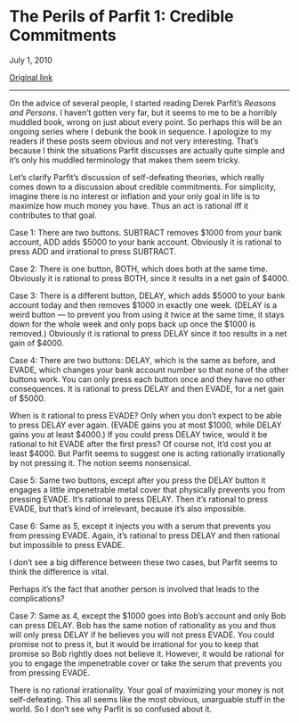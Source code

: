 The Perils of Parfit 1: Credible Commitments
============================================

July 1, 2010

[Original link](http://www.aaronsw.com/weblog/parfit1)

* * * * *

On the advice of several people, I started reading Derek Parfit’s
*Reasons and Persons*. I haven’t gotten very far, but it seems to me to
be a horribly muddled book, wrong on just about every point. So perhaps
this will be an ongoing series where I debunk the book in sequence. I
apologize to my readers if these posts seem obvious and not very
interesting. That’s because I think the situations Parfit discusses are
actually quite simple and it’s only his muddled terminology that makes
them seem tricky.

Let’s clarify Parfit’s discussion of self-defeating theories, which
really comes down to a discussion about credible commitments. For
simplicity, imagine there is no interest or inflation and your only goal
in life is to maximize how much money you have. Thus an act is rational
iff it contributes to that goal.

Case 1: There are two buttons. SUBTRACT removes \$1000 from your bank
account, ADD adds \$5000 to your bank account. Obviously it is rational
to press ADD and irrational to press SUBTRACT.

Case 2: There is one button, BOTH, which does both at the same time.
Obviously it is rational to press BOTH, since it results in a net gain
of \$4000.

Case 3: There is a different button, DELAY, which adds \$5000 to your
bank account today and then removes \$1000 in exactly one week. (DELAY
is a weird button — to prevent you from using it twice at the same time,
it stays down for the whole week and only pops back up once the \$1000
is removed.) Obviously it is rational to press DELAY since it too
results in a net gain of \$4000.

Case 4: There are two buttons: DELAY, which is the same as before, and
EVADE, which changes your bank account number so that none of the other
buttons work. You can only press each button once and they have no other
consequences. It is rational to press DELAY and then EVADE, for a net
gain of \$5000.

When is it rational to press EVADE? Only when you don’t expect to be
able to press DELAY ever again. (EVADE gains you at most \$1000, while
DELAY gains you at least \$4000.) If you could press DELAY twice, would
it be rational to hit EVADE after the first press? Of course not, it’d
cost you at least \$4000. But Parfit seems to suggest one is acting
rationally irrationally by not pressing it. The notion seems
nonsensical.

Case 5: Same two buttons, except after you press the DELAY button it
engages a little impenetrable metal cover that physically prevents you
from pressing EVADE. It’s rational to press DELAY. Then it’s rational to
press EVADE, but that’s kind of irrelevant, because it’s also
impossible.

Case 6: Same as 5, except it injects you with a serum that prevents you
from pressing EVADE. Again, it’s rational to press DELAY and then
rational but impossible to press EVADE.

I don’t see a big difference between these two cases, but Parfit seems
to think the difference is vital.

Perhaps it’s the fact that another person is involved that leads to the
complications?

Case 7: Same as 4, except the \$1000 goes into Bob’s account and only
Bob can press DELAY. Bob has the same notion of rationality as you and
thus will only press DELAY if he believes you will not press EVADE. You
could promise not to press it, but it would be irrational for you to
keep that promise so Bob rightly does not believe it. However, it would
be rational for you to engage the impenetrable cover or take the serum
that prevents you from pressing EVADE.

There is no rational irrationality. Your goal of maximizing your money
is not self-defeating. This all seems like the most obvious, unarguable
stuff in the world. So I don’t see why Parfit is so confused about it.
